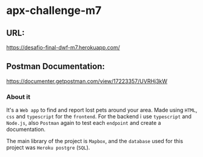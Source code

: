 # apx-challenge-m7

## URL:
https://desafio-final-dwf-m7.herokuapp.com/

## Postman Documentation:
https://documenter.getpostman.com/view/17223357/UVRHj3kW

### About it
It's a `Web app` to find and report lost pets around your area. Made using `HTML`, `css` and `typescript` for the `frontend`. 
For the backend i use `typescript` and `Node.js`, also `Postman` again to test each `endpoint` and create a documentation.

The main library of the project is `Mapbox`, and the `database` used for this project was `Heroku postgre` (`SQL`).
